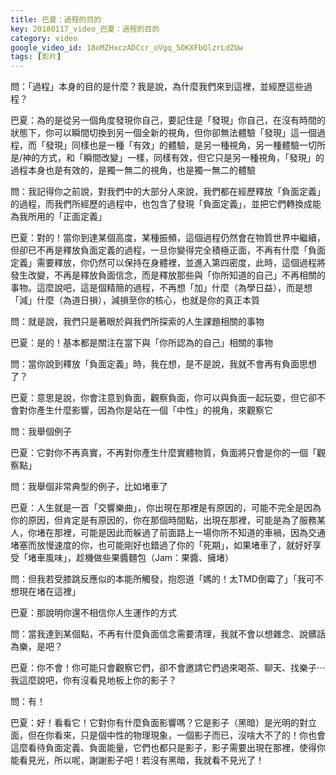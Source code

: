 ```yaml
---
title: 巴夏：過程的目的
key: 20180117_video_巴夏：過程的目的
category: video
google_video_id: 18oMZHxczADCcr_oVgq_5OKXFbQlzrLdZUw
tags: [影片]
---
```


問：「過程」本身的目的是什麼？我是說，為什麼我們來到這裡，並經歷這些過程？

巴夏：為的是從另一個角度發現你自己，要記住是「發現」你自己，在沒有時間的狀態下，你可以瞬間切換到另一個全新的視角，但你卻無法體驗「發現」這一個過程，而「發現」同樣也是一種「有效」的體驗，是另一種視角，另一種體驗一切所是/神的方式，和「瞬間改變」一樣，同樣有效，但它只是另一種視角，「發現」的過程本身也是有效的，是獨一無二的視角，也是獨一無二的體驗

問：我記得你之前說，對我們中的大部分人來說，我們都在經歷釋放「負面定義」的過程，而我們所經歷的過程中，也包含了發現「負面定義」，並把它們轉換成能 為我所用的「正面定義」

巴夏：對的！當你到達某個高度，某種振頻，這個過程仍然會在物質世界中繼續，但卻已不再是釋放負面定義的過程，一旦你變得完全積極正面，不再有什麼「負面定義」需要釋放，你仍然可以保持在身體裡，並進入第四密度，此時，這個過程將發生改變，不再是釋放負面信念，而是釋放那些與「你所知道的自己」不再相關的事物。這麼說吧，這是個精簡的過程，不再想「加」什麼（為學日益），而是想「減」什麼（為道日損），減損至你的核心，也就是你的真正本質

問：就是說，我們只是著眼於與我們所探索的人生課題相關的事物

巴夏：是的！基本都是關注在當下與「你所認為的自己」相關的事物

問：當你說到釋放「負面定義」時，我在想，是不是說，我就不會再有負面思想了？

巴夏：意思是說，你會注意到負面，觀察負面，你可以與負面一起玩耍，但它卻不會對你產生什麼影響，因為你是站在一個「中性」的視角，來觀察它

問：我舉個例子

巴夏：它對你不再真實，不再對你產生什麼實體物質，負面將只會是你的一個「觀察點」

問：我舉個非常典型的例子，比如堵車了

巴夏：人生就是一首「交響樂曲」，你出現在那裡是有原因的，可能不完全是因為你的原因，但肯定是有原因的，你在那個時間點，出現在那裡，可能是為了服務某人，你堵在那裡，可能是因此而躲過了前面路上一場你所不知道的車禍，因為交通堵塞而放慢速度的你，也可能剛好也錯過了你的「死期」，如果堵車了，就好好享受「堵車風味」，趁機做些果醬麵包（Jam：果醬、擁堵）

問：但我若受膝跳反應似的本能所觸發，抱怨道「媽的！太TMD倒霉了」「我可不想現在堵在這裡」

巴夏：那說明你還不相信你人生運作的方式

問：當我達到某個點，不再有什麼負面信念需要清理，我就不會以想雜念、說髒話為樂，是吧？

巴夏：你不會！你可能只會觀察它們，卻不會邀請它們過來喝茶、聊天、找樂子⋯我這麼說吧，你有沒看見地板上你的影子？

問：有！

巴夏：好！看看它！它對你有什麼負面影響嗎？它是影子（黑暗）是光明的對立面，但在你看來，只是個中性的物理現象，一個影子而已，沒啥大不了的！你也會這麼看待負面定義、負面能量，它們也都只是影子，影子需要出現在那裡，使得你能看見光，所以呢，謝謝影子吧！若沒有黑暗，我就看不見光了！
